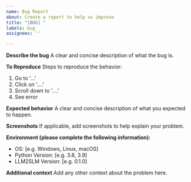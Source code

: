 ```yaml
---
name: Bug Report
about: Create a report to help us improve
title: "[BUG] "
labels: bug
assignees: ''

---
```


**Describe the bug**
A clear and concise description of what the bug is.

**To Reproduce**
Steps to reproduce the behavior:
1. Go to '...'
2. Click on '....'
3. Scroll down to '....'
4. See error

**Expected behavior**
A clear and concise description of what you expected to happen.

**Screenshots**
If applicable, add screenshots to help explain your problem.

**Environment (please complete the following information):**
- OS: [e.g. Windows, Linux, macOS]
- Python Version: [e.g. 3.8, 3.9]
- LLM2SLM Version: [e.g. 0.1.0]

**Additional context**
Add any other context about the problem here.
